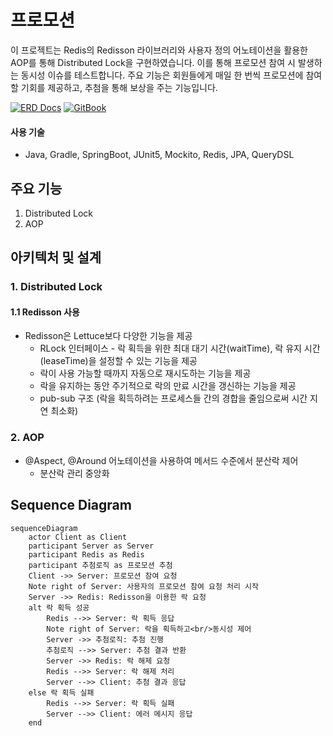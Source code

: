 # 프로모션

이 프로젝트는 Redis의 Redisson 라이브러리와 사용자 정의 어노테이션을 활용한 AOP를 통해 Distributed Lock을 구현하였습니다. 이를 통해 프로모션 참여 시 발생하는 동시성 이슈를 테스트합니다. 주요 기능은 회원들에게 매일 한 번씩 프로모션에 참여할 기회를 제공하고, 추첨을 통해 보상을 주는 기능입니다.

[![ERD Docs](https://img.shields.io/badge/ERD-Docs-blue)](https://dbdocs.io/gmsdl1994/topy_promotion)
[![GitBook](https://img.shields.io/badge/GitBook-Read%20Docs-green)](https://topys-organization.gitbook.io/topys-promotion/)

#### 사용 기술

- Java, Gradle, SpringBoot, JUnit5, Mockito, Redis, JPA, QueryDSL

## 주요 기능

1. Distributed Lock
2. AOP

## 아키텍처 및 설계

### 1. Distributed Lock

#### 1.1 Redisson 사용

- Redisson은 Lettuce보다 다양한 기능을 제공
    - RLock 인터페이스 - 락 획득을 위한 최대 대기 시간(waitTime), 락 유지 시간(leaseTime)을 설정할 수 있는 기능을 제공
    - 락이 사용 가능할 때까지 자동으로 재시도하는 기능을 제공
    - 락을 유지하는 동안 주기적으로 락의 만료 시간을 갱신하는 기능을 제공
    - pub-sub 구조 (락을 획득하려는 프로세스들 간의 경합을 줄임으로써 시간 지연 최소화)

### 2. AOP

- @Aspect, @Around 어노테이션을 사용하여 메서드 수준에서 분산락 제어
    - 분산락 관리 중앙화

## Sequence Diagram

```mermaid
sequenceDiagram
    actor Client as Client
    participant Server as Server
    participant Redis as Redis
    participant 추첨로직 as 프로모션 추첨
    Client ->> Server: 프로모션 참여 요청
    Note right of Server: 사용자의 프로모션 참여 요청 처리 시작
    Server ->> Redis: Redisson을 이용한 락 요청
    alt 락 획득 성공
        Redis -->> Server: 락 획득 응답
        Note right of Server: 락을 획득하고<br/>동시성 제어
        Server ->> 추첨로직: 추첨 진행
        추첨로직 -->> Server: 추첨 결과 반환
        Server ->> Redis: 락 해제 요청
        Redis -->> Server: 락 해제 처리
        Server -->> Client: 추첨 결과 응답
    else 락 획득 실패
        Redis -->> Server: 락 획득 실패
        Server -->> Client: 에러 메시지 응답
    end

```